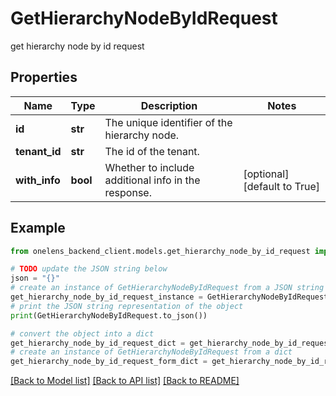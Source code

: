# GetHierarchyNodeByIdRequest

get hierarchy node by id request

## Properties

Name | Type | Description | Notes
------------ | ------------- | ------------- | -------------
**id** | **str** | The unique identifier of the hierarchy node. | 
**tenant_id** | **str** | The id of the tenant. | 
**with_info** | **bool** | Whether to include additional info in the response. | [optional] [default to True]

## Example

```python
from onelens_backend_client.models.get_hierarchy_node_by_id_request import GetHierarchyNodeByIdRequest

# TODO update the JSON string below
json = "{}"
# create an instance of GetHierarchyNodeByIdRequest from a JSON string
get_hierarchy_node_by_id_request_instance = GetHierarchyNodeByIdRequest.from_json(json)
# print the JSON string representation of the object
print(GetHierarchyNodeByIdRequest.to_json())

# convert the object into a dict
get_hierarchy_node_by_id_request_dict = get_hierarchy_node_by_id_request_instance.to_dict()
# create an instance of GetHierarchyNodeByIdRequest from a dict
get_hierarchy_node_by_id_request_form_dict = get_hierarchy_node_by_id_request.from_dict(get_hierarchy_node_by_id_request_dict)
```
[[Back to Model list]](../README.md#documentation-for-models) [[Back to API list]](../README.md#documentation-for-api-endpoints) [[Back to README]](../README.md)


